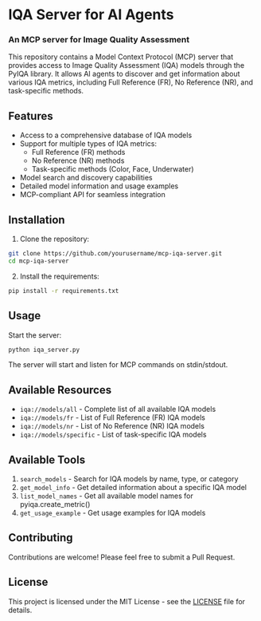 # IQA Server for AI Agents 
### An MCP server for Image Quality Assessment

This repository contains a Model Context Protocol (MCP) server that provides access to Image Quality Assessment (IQA) models through the PyIQA library. It allows AI agents to discover and get information about various IQA metrics, including Full Reference (FR), No Reference (NR), and task-specific methods.

## Features

- Access to a comprehensive database of IQA models
- Support for multiple types of IQA metrics:
  - Full Reference (FR) methods
  - No Reference (NR) methods
  - Task-specific methods (Color, Face, Underwater)
- Model search and discovery capabilities
- Detailed model information and usage examples
- MCP-compliant API for seamless integration

## Installation

1. Clone the repository:
```bash
git clone https://github.com/yourusername/mcp-iqa-server.git
cd mcp-iqa-server
```

2. Install the requirements:
```bash
pip install -r requirements.txt
```

## Usage

Start the server:
```bash
python iqa_server.py
```

The server will start and listen for MCP commands on stdin/stdout.

## Available Resources

- `iqa://models/all` - Complete list of all available IQA models
- `iqa://models/fr` - List of Full Reference (FR) IQA models
- `iqa://models/nr` - List of No Reference (NR) IQA models
- `iqa://models/specific` - List of task-specific IQA models

## Available Tools

1. `search_models` - Search for IQA models by name, type, or category
2. `get_model_info` - Get detailed information about a specific IQA model
3. `list_model_names` - Get all available model names for pyiqa.create_metric()
4. `get_usage_example` - Get usage examples for IQA models

## Contributing

Contributions are welcome! Please feel free to submit a Pull Request.

## License

This project is licensed under the MIT License - see the [LICENSE](LICENSE) file for details.



